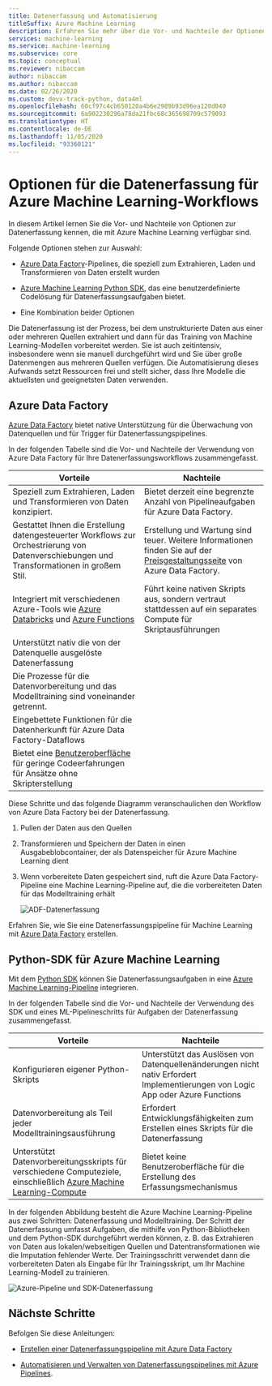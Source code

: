 ```yaml
---
title: Datenerfassung und Automatisierung
titleSuffix: Azure Machine Learning
description: Erfahren Sie mehr über die Vor- und Nachteile der Optionen zur Datenerfassung für das Training Ihrer Machine Learning-Modelle.
services: machine-learning
ms.service: machine-learning
ms.subservice: core
ms.topic: conceptual
ms.reviewer: nibaccam
author: nibaccam
ms.author: nibaccam
ms.date: 02/26/2020
ms.custom: devx-track-python, data4ml
ms.openlocfilehash: 60cf97c4cb650120a4b6e2989b93d96ea120d040
ms.sourcegitcommit: 6a902230296a78da21fbc68c365698709c579093
ms.translationtype: HT
ms.contentlocale: de-DE
ms.lasthandoff: 11/05/2020
ms.locfileid: "93360121"
---
```

# <a name="data-ingestion-options-for-azure-machine-learning-workflows"></a>Optionen für die Datenerfassung für Azure Machine Learning-Workflows

In diesem Artikel lernen Sie die Vor- und Nachteile von Optionen zur Datenerfassung kennen, die mit Azure Machine Learning verfügbar sind. 

Folgende Optionen stehen zur Auswahl:
+ [Azure Data Factory](#azure-data-factory)-Pipelines, die speziell zum Extrahieren, Laden und Transformieren von Daten erstellt wurden

+ [Azure Machine Learning Python SDK](#azure-machine-learning-python-sdk), das eine benutzerdefinierte Codelösung für Datenerfassungsaufgaben bietet.

+ Eine Kombination beider Optionen

Die Datenerfassung ist der Prozess, bei dem unstrukturierte Daten aus einer oder mehreren Quellen extrahiert und dann für das Training von Machine Learning-Modellen vorbereitet werden. Sie ist auch zeitintensiv, insbesondere wenn sie manuell durchgeführt wird und Sie über große Datenmengen aus mehreren Quellen verfügen. Die Automatisierung dieses Aufwands setzt Ressourcen frei und stellt sicher, dass Ihre Modelle die aktuellsten und geeignetsten Daten verwenden.

## <a name="azure-data-factory"></a>Azure Data Factory

[Azure Data Factory](../data-factory/introduction.md) bietet native Unterstützung für die Überwachung von Datenquellen und für Trigger für Datenerfassungspipelines.  

In der folgenden Tabelle sind die Vor- und Nachteile der Verwendung von Azure Data Factory für Ihre Datenerfassungsworkflows zusammengefasst.

|Vorteile|Nachteile
---|---
Speziell zum Extrahieren, Laden und Transformieren von Daten konzipiert.|Bietet derzeit eine begrenzte Anzahl von Pipelineaufgaben für Azure Data Factory. 
Gestattet Ihnen die Erstellung datengesteuerter Workflows zur Orchestrierung von Datenverschiebungen und Transformationen in großem Stil.|Erstellung und Wartung sind teuer. Weitere Informationen finden Sie auf der [Preisgestaltungsseite](https://azure.microsoft.com/pricing/details/data-factory/data-pipeline/) von Azure Data Factory.
Integriert mit verschiedenen Azure-Tools wie [Azure Databricks](../data-factory/transform-data-using-databricks-notebook.md) und [Azure Functions](../data-factory/control-flow-azure-function-activity.md) | Führt keine nativen Skripts aus, sondern vertraut stattdessen auf ein separates Compute für Skriptausführungen 
Unterstützt nativ die von der Datenquelle ausgelöste Datenerfassung| 
Die Prozesse für die Datenvorbereitung und das Modelltraining sind voneinander getrennt.|
Eingebettete Funktionen für die Datenherkunft für Azure Data Factory-Dataflows|
Bietet eine [Benutzeroberfläche](../data-factory/quickstart-create-data-factory-portal.md) für geringe Codeerfahrungen für Ansätze ohne Skripterstellung |

Diese Schritte und das folgende Diagramm veranschaulichen den Workflow von Azure Data Factory bei der Datenerfassung.

1. Pullen der Daten aus den Quellen
1. Transformieren und Speichern der Daten in einen Ausgabeblobcontainer, der als Datenspeicher für Azure Machine Learning dient
1. Wenn vorbereitete Daten gespeichert sind, ruft die Azure Data Factory-Pipeline eine Machine Learning-Pipeline auf, die die vorbereiteten Daten für das Modelltraining erhält


    ![ADF-Datenerfassung](media/concept-data-ingestion/data-ingest-option-one.svg)
    
Erfahren Sie, wie Sie eine Datenerfassungspipeline für Machine Learning mit [Azure Data Factory](how-to-data-ingest-adf.md) erstellen.

## <a name="azure-machine-learning-python-sdk"></a>Python-SDK für Azure Machine Learning 

Mit dem [Python SDK](/python/api/overview/azure/ml) können Sie Datenerfassungsaufgaben in eine [Azure Machine Learning-Pipeline](how-to-create-your-first-pipeline.md) integrieren.

In der folgenden Tabelle sind die Vor- und Nachteile der Verwendung des SDK und eines ML-Pipelineschritts für Aufgaben der Datenerfassung zusammengefasst.

Vorteile| Nachteile
---|---
Konfigurieren eigener Python-Skripts | Unterstützt das Auslösen von Datenquellenänderungen nicht nativ Erfordert Implementierungen von Logic App oder Azure Functions
Datenvorbereitung als Teil jeder Modelltrainingsausführung|Erfordert Entwicklungsfähigkeiten zum Erstellen eines Skripts für die Datenerfassung
Unterstützt Datenvorbereitungsskripts für verschiedene Computeziele, einschließlich [Azure Machine Learning-Compute](concept-compute-target.md#azure-machine-learning-compute-managed) |Bietet keine Benutzeroberfläche für die Erstellung des Erfassungsmechanismus

In der folgenden Abbildung besteht die Azure Machine Learning-Pipeline aus zwei Schritten: Datenerfassung und Modelltraining. Der Schritt der Datenerfassung umfasst Aufgaben, die mithilfe von Python-Bibliotheken und dem Python-SDK durchgeführt werden können, z. B. das Extrahieren von Daten aus lokalen/webseitigen Quellen und Datentransformationen wie die Imputation fehlender Werte. Der Trainingsschritt verwendet dann die vorbereiteten Daten als Eingabe für Ihr Trainingsskript, um Ihr Machine Learning-Modell zu trainieren. 

![Azure-Pipeline und SDK-Datenerfassung](media/concept-data-ingestion/data-ingest-option-two.png)

## <a name="next-steps"></a>Nächste Schritte

Befolgen Sie diese Anleitungen:
* [Erstellen einer Datenerfassungspipeline mit Azure Data Factory](how-to-data-ingest-adf.md)

* [Automatisieren und Verwalten von Datenerfassungspipelines mit Azure Pipelines](how-to-cicd-data-ingestion.md).